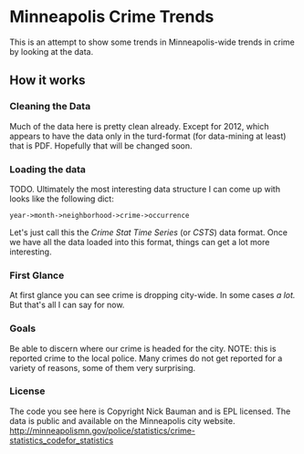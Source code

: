 # Minneapolis Crime Trends

This is an attempt to show some trends in Minneapolis-wide trends in crime by looking at the data.

## How it works

### Cleaning the Data

Much of the data here is pretty clean already. Except for 2012, which appears to have the data only in the turd-format 
(for data-mining at least) that is PDF. Hopefully that will be changed soon.

### Loading the data

TODO. Ultimately the most interesting data structure I can come up with looks like the following dict:

```
year->month->neighborhood->crime->occurrence
```

Let's just call this the _Crime Stat Time Series_ (or *CSTS*) data format. Once we have all the data loaded into this
format, things can get a lot more interesting.

### First Glance

At first glance you can see crime is dropping city-wide. In some cases *a lot.* But that's all I can say for now.

### Goals

Be able to discern where our crime is headed for the city. NOTE: this is reported crime to the local police. Many crimes 
do not get reported for a variety of reasons, some of them very surprising.

### License

The code you see here is Copyright Nick Bauman and is EPL licensed. The data is public and available on the Minneapolis
city website. http://minneapolismn.gov/police/statistics/crime-statistics_codefor_statistics

